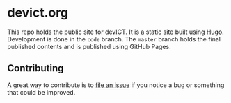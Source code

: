 # devict.org

This repo holds the public site for devICT. It is a static site built using
[Hugo][hugo]. Development is done in the `code` branch. The `master` branch
holds the final published contents and is published using GitHub Pages.

## Contributing

A great way to contribute is to [file an issue][issues] if you notice a bug or
something that could be improved.


[hugo]: http://gohugo.io/ "Hugo"
[issues]: https://github.com/devict/devict.github.io/issues "devICT issues"
